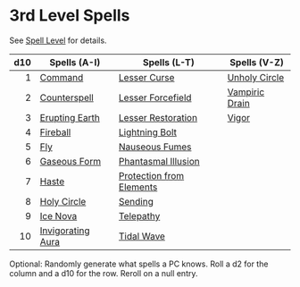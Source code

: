 # 3rd Level Spells

See [Spell Level](../../Spell%20Level.md) for details.

| d10 | Spells (A-I)                                | Spells (L-T)                                                | Spells (V-Z)                          |
| --: | ------------------------------------------- | ----------------------------------------------------------- | ------------------------------------- |
|   1 | [Command](Command.md)                       | [Lesser Curse](Lesser%20Curse.md)                           | [Unholy Circle](Unholy%20Circle.md)   |
|   2 | [Counterspell](Counterspell.md)             | [Lesser Forcefield](Lesser%20Forcefield.md)                 | [Vampiric Drain](Vampiric%20Drain.md) |
|   3 | [Erupting Earth](Erupting%20Earth.md)       | [Lesser Restoration](Lesser%20Restoration.md)               | [Vigor](Vigor.md)                     |
|   4 | [Fireball](Fireball.md)                     | [Lightning Bolt](Lightning%20Bolt.md)                       |                                       |
|   5 | [Fly](Fly.md)                               | [Nauseous Fumes](Nauseous%20Fumes.md)                       |                                       |
|   6 | [Gaseous Form](Gaseous%20Form.md)           | [Phantasmal Illusion](Phantasmal%20Illusion.md)             |                                       |
|   7 | [Haste](Haste.md)                           | [Protection from Elements](Protection%20from%20Elements.md) |                                       |
|   8 | [Holy Circle](Holy%20Circle.md)             | [Sending](Sending.md)                                       |                                       |
|   9 | [Ice Nova](Ice%20Nova.md)                   | [Telepathy](Telepathy.md)                                   |                                       |
|  10 | [Invigorating Aura](Invigorating%20Aura.md) | [Tidal Wave](Tidal%20Wave.md)                               |                                       |

Optional: Randomly generate what spells a PC knows. Roll a d2 for the column and a d10 for the row. Reroll on a null entry.
